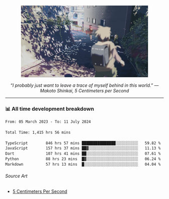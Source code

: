 <p align="center"><img src="asset/header.jpg" width="80%"/></p>
<p align="center"><i>“I probably just want to leave a trace of myself behind in this world.” ― Makoto Shinkai, 5 Centimeters per Second</i></p>

---
<!--
<details>
  <summary>📃 My Resume</summary>

### Education

- 📖 **Computer Science**\
📆 10/2021 - present\
📍 **Thang Long University** - Hoang Mai, Hanoi, Vietnam

### Experience

<img align="right" src="https://img.shields.io/badge/Figma-F24E1E?style=flat&logo=figma&logoColor=white"/>
<img align="right" src="https://img.shields.io/badge/node.js-6DA55F?style=flat&logo=node.js&logoColor=white"/>
<img align="right" src="https://img.shields.io/badge/Next.js-black?style=flat&logo=next.js&logoColor=white"/>
<img align="right" src="https://img.shields.io/badge/TypeScript-007ACC?style=flat&logo=typescript&logoColor=white"/>


- 👨‍💻 **Frontend Web Intern**\
📆 07/2023 - present\
📍 **MQ ICT Solutions** - Hoang Mai, Hanoi, Vietnam
</details> 
-->

### 📊 All time development breakdown

<!--START_SECTION:waka-->

```txt
From: 05 March 2023 - To: 11 July 2024

Total Time: 1,415 hrs 56 mins

TypeScript        846 hrs 57 mins ███████████████░░░░░░░░░░   59.82 %
JavaScript        157 hrs 37 mins ██▓░░░░░░░░░░░░░░░░░░░░░░   11.13 %
Dart              107 hrs 41 mins ██░░░░░░░░░░░░░░░░░░░░░░░   07.61 %
Python            88 hrs 23 mins  █▓░░░░░░░░░░░░░░░░░░░░░░░   06.24 %
Markdown          57 hrs 13 mins  █░░░░░░░░░░░░░░░░░░░░░░░░   04.04 %
```

<!--END_SECTION:waka-->

###### Source Art

-  [5 Centimeters Per Second](https://wallhaven.cc/w/nrowq1)

